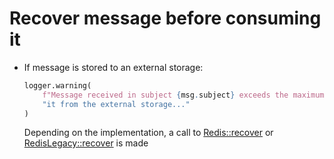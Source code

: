 # Recover message before consuming it

* If message is stored to an external storage:
  ```python
  logger.warning(
      f"Message received in subject {msg.subject} exceeds the maximum size allowed by NATS. Recovering "
      "it from the external storage..."
  )
  ```
  Depending on the implementation, a call to [Redis::recover](../temp_payload_storage/redis/recover.md) or
  [RedisLegacy::recover](../temp_payload_storage/redis_legacy/recover.md) is made